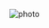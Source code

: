  ![photo](https://external-preview.redd.it/NWvL1r55pUVvlKZo64DDIbb8tohGHK693uqEpipIrpI.jpg?auto=webp&s=2c6224c69af21fd9f1c09d049c25fb75b9adff83)
